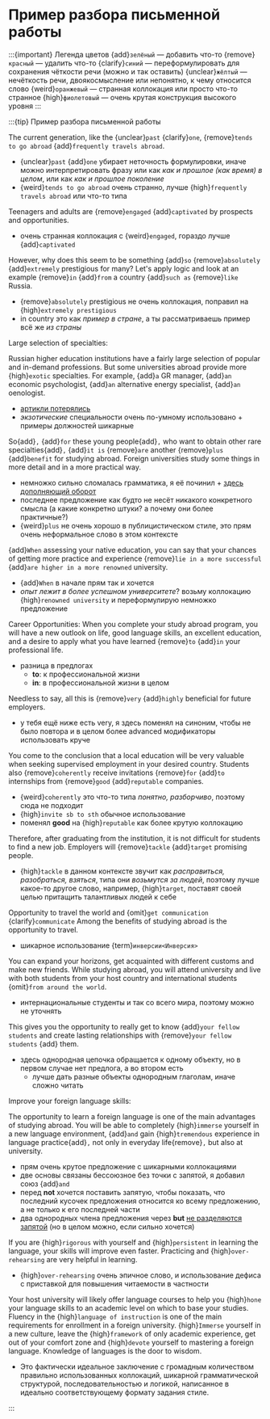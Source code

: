 # Пример разбора письменной работы

:::{important} Легенда цветов
{add}`зелёный` — добавить что-то
{remove}`красный` — удалить что-то
{clarify}`синий` — переформулировать для сохранения чёткости речи (можно и так оставить)
{unclear}`жёлтый` — нечёткость речи, двоякосмысление или непонятно, к чему относится слово
{weird}`оранжевый` — странная коллокация или просто что-то странное
{high}`фиолетовый` — очень крутая конструкция высокого уровня
:::

:::{tip} Пример разбора письменной работы

The current generation, like the {unclear}`past` {clarify}`one`, {remove}`tends to go abroad` {add}`frequently travels abroad`.

* {unclear}`past` {add}`one` убирает неточность формулировки, иначе можно интерпретировать фразу или как *как и прошлое (как время) в целом*, или как *как и прошлое поколение*
* {weird}`tends to go abroad` очень странно, лучше {high}`frequently travels abroad` или что-то типа

Teenagers and adults are {remove}`engaged` {add}`captivated` by prospects and opportunities. 

* очень странная коллокация с {weird}`engaged`, гораздо лучше {add}`captivated`

However, why does this seem to be something {add}`so` {remove}`absolutely` {add}`extremely` prestigious for many? Let's apply logic and look at an example {remove}`in` {add}`from` a country {add}`such as` {remove}`like` Russia. 

* {remove}`absolutely` prestigious не очень коллокация, поправил на {high}`extremely prestigious`
* in country это как *пример в стране*, а ты рассматриваешь пример всё же *из страны*

Large selection of specialties:

Russian higher education institutions have a fairly large selection of popular and in-demand professions. But some universities abroad provide more {high}`exotic` specialties. For example, {add}`a` GR manager, {add}`an` economic psychologist, {add}`an` alternative energy specialist, {add}`an` oenologist. 

* [артикли потерялись](#no-article)
* *экзотические* специальности очень по-умному использовано + примеры должностей шикарные
 
So{add}`,` {add}`for` these young people{add}`,` who want to obtain other rare specialties{add}`,` {add}`it is` {remove}`are` another {remove}`plus` {add}`benefit` for studying abroad. Foreign universities study some things in more detail and in a more practical way. 

* немножко сильно сломалась грамматика, я её починил + [здесь дополняющий оборот](#def-clauses)
* последнее предложение как будто не несёт никакого конкретного смысла (а какие конкретно штуки? а почему они более практичные?)
* {weird}`plus` не очень хорошо в публицистическом стиле, это прям очень неформальное слово в этом контексте

{add}`When` аssessing your native education, you can say that your chances of getting more practice and experience {remove}`lie in a more successful` {add}`are higher in a more renowned` university.

* {add}`When` в начале прям так и хочется
* *опыт лежит в более успешном университете*? возьму коллокацию {high}`renowned university` и переформулирую немножко предложение 

Career Opportunities:
When you complete your study abroad program, you will have a new outlook on life, good language skills, an excellent education, and a desire to apply what you have learned {remove}`to` {add}`in` your professional life. 

* разница в предлогах
  * **to**: к профессиональной жизни
  * **in**: в профессиональной жизни в целом

Needless to say, all this is {remove}`very` {add}`highly` beneficial for future employers.

* у тебя ещё ниже есть very, я здесь поменял на синоним, чтобы не было повтора и в целом более advanced модификаторы использовать круче

You come to the conclusion that a local education will be very valuable when seeking supervised employment in your desired country. Students also {remove}`coherently` receive invitations {remove}`for` {add}`to` internships from {remove}`good` {add}`reputable` companies. 

* {weird}`coherently` это что-то типа *понятно, разборчиво*, поэтому сюда не подходит
* {high}`invite sb to sth` обычное использование
* поменял **good** на {high}`reputable` как более крутую коллокацию

Therefore, after graduating from the institution, it is not difficult for students to find a new job. Employers will {remove}`tackle` {add}`target` promising people.

* {high}`tackle` в данном контексте звучит как *расправиться, разобраться, взяться*, типа они *возьмутся за людей*, поэтому лучше какое-то другое слово, например, {high}`target`, поставят своей целью притащить талантливых людей к себе

Opportunity to travel the world and {omit}`get communication` {clarify}`communicate` 
Among the benefits of studying abroad is the opportunity to travel. 

* шикарное использование {term}`инверсии<Инверсия>`

You can expand your horizons, get acquainted with different customs and make new friends. While studying abroad, you will attend university and live with both students from your host country and international students {omit}`from around the world`.

* интернациональные студенты и так со всего мира, поэтому можно не уточнять

This gives you the opportunity to really get to know {add}`your fellow students` and create lasting relationships with {remove}`your fellow students` {add} them.

* здесь однородная цепочка обращается к одному объекту, но в первом случае нет предлога, а во втором есть
  * лучше дать разные объекты однородным глаголам, иначе сложно читать

Improve your foreign language skills:

The opportunity to learn a foreign language is one of the main advantages of studying abroad. You will be able to completely {high}`immerse` yourself in a new language environment, {add}`and` gain {high}`tremendous` experience in language practice{add}`,` not only in everyday life{remove}`,` but also at university.

* прям очень крутое предложение с шикарными коллокациями
* две основы связаны бессоюзное без точки с запятой, я добавил союз {add}`and`
* перед **not** хочется поставить запятую, чтобы показать, что последний кусочек предложения относится ко всему предложению, а не только к его последней части
* два однородных члена предложения через **but** [не разделяются запятой](#no-but-comma) (но в целом можно, если сильно хочется)
 
If you are {high}`rigorous` with yourself and {high}`persistent` in learning the language, your skills will improve even faster. Practicing and {high}`over-rehearsing` are very helpful in learning.

* {high}`over-rehearsing` очень эпичное слово, и использование дефиса с приставкой для повышения читаемости в частности

Your host university will likely offer language courses to help you {high}`hone` your language skills to an academic level on which to base your studies. Fluency in the {high}`language of instruction` is one of the main requirements for enrollment in a foreign university. {high}`Immerse` yourself in a new culture, leave the {high}`framework` of only academic experience, get out of your comfort zone and {high}`devote` yourself to mastering a foreign language. Knowledge of languages is the door to wisdom.

* Это фактически идеальное заключение с громадным количеством правильно использованных коллокаций, шикарной грамматической структурой, последовательностью и логикой, написанное в идеально соответствующему формату задания стиле.

:::